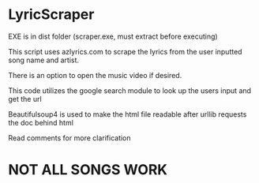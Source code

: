# LyricScraper

EXE is in dist folder (scraper.exe, must extract before executing)
 
 This script uses azlyrics.com to scrape the lyrics from the user inputted song name and artist.
 
 There is an option to open the music video if desired.
 
 This code utilizes the google search module to look up the users input and get the url
 
 Beautifulsoup4 is used to make the html file readable after urllib requests the doc behind html
 
 Read comments for more clarification

# NOT ALL SONGS WORK 
